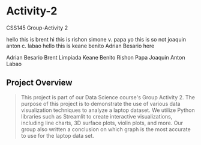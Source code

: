 # Activity-2
CSS145 Group-Activity 2 


hello this is brent 
hi this is rishon simone v. papa
yo this is so not joaquin anton c. labao
hello this is keane benito
Adrian Besario here

Adrian Besario 
Brent Limpiada 
Keane Benito 
Rishon Papa
Joaquin Anton Labao 

## Project Overview ##
>This project is part of our Data Science course's Group Activity 2. The purpose of this project is to demonstrate the use of various data visualization techniques to analyze a laptop dataset. We utilize Python libraries such as Streamlit to create interactive visualizations, including line charts, 3D surface plots, violin plots, and more.
>Our group also written a conclusion on which graph is the most accurate to use for the laptop data set.
